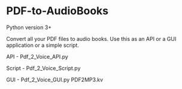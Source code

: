 # PDF-to-AudioBooks

Python version 3+

Convert all your PDF files to audio books. Use this as an API or a GUI application or a simple script.

API - Pdf_2_Voice_API.py

Script - Pdf_2_Voice_Script.py

GUI - Pdf_2_Voice_GUI.py
      PDF2MP3.kv  
